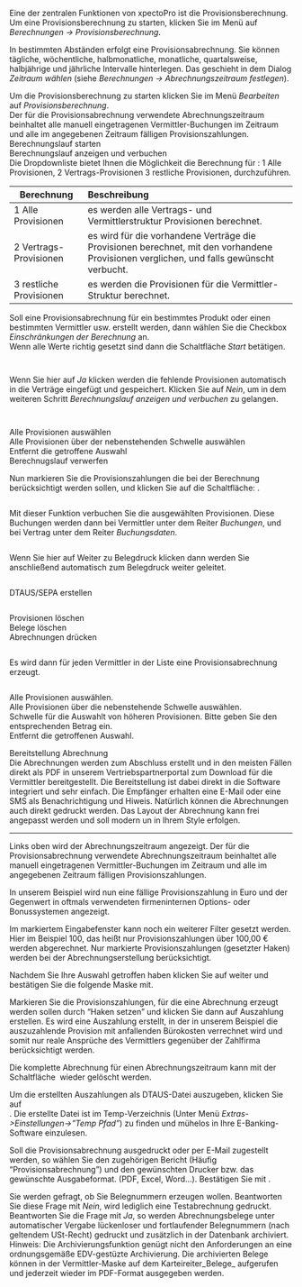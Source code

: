 <!DOCTYPE html>
<html>
<head>
<meta charset="utf-8">
<meta name="viewport" content="width=device-width, initial-scale=1.0">
<title>200_Provisionsberechnung.md</title>
<link rel="stylesheet" href="https://stackedit.io/res-min/themes/base.css" />
<script type="text/javascript" src="https://cdn.mathjax.org/mathjax/latest/MathJax.js?config=TeX-AMS_HTML"></script>
</head>
<body><div class="container"><p>Eine der zentralen Funktionen von xpectoPro ist die Provisionsberechnung. Um eine Provisionsberechnung zu starten, klicken Sie im Menü auf  <em>Berechnungen → Provisionsberechnung</em>.</p>

<p>In bestimmten Abständen erfolgt eine Provisionsabrechnung. Sie können tägliche, wöchentliche, halbmonatliche, monatliche, quartalsweise, halbjährige und jährliche Intervalle hinterlegen. Das geschieht in dem Dialog <em>Zeitraum wählen</em> (siehe <em>Berechnungen → Abrechnungszeitraum festlegen</em>).</p>

<p>Um die Provisionsberechnung zu starten klicken Sie im Menü <em>Bearbeiten</em> auf <em>Provisionsberechnung</em>.  <br>
Der für die Provisionsabrechnung verwendete Abrechnungszeitraum beinhaltet alle manuell eingetragenen Vermittler-Buchungen im Zeitraum und alle im angegebenen Zeitraum fälligen Provisionszahlungen.  <br>
Berechnungslauf starten <br>
Berechnungslauf anzeigen und verbuchen <br>
Die Dropdownliste bietet Ihnen die Möglichkeit die Berechnung für : 1 Alle Provisionen, 2 Vertrags-Provisionen 3 restliche Provisionen, durchzuführen. </p>

<table>
<thead>
<tr>
  <th>Berechnung</th>
  <th align="left">Beschreibung</th>
</tr>
</thead>
<tbody><tr>
  <td>1 Alle Provisionen</td>
  <td align="left">es werden alle Vertrags- und Vermittlerstruktur Provisionen berechnet.</td>
</tr>
<tr>
  <td>2 Vertrags-Provisionen</td>
  <td align="left">es wird für die vorhandene Verträge die Provisionen berechnet, mit den vorhandene Provisionen verglichen, und falls gewünscht verbucht.</td>
</tr>
<tr>
  <td>3 restliche Provisionen</td>
  <td align="left">es werden die Provisionen für die Vermittler-Struktur berechnet.</td>
</tr>
</tbody></table>


<p>Soll eine Provisionsabrechnung für ein bestimmtes Produkt oder einen bestimmten Vermittler usw. erstellt werden, dann wählen Sie die Checkbox <em>Einschränkungen der Berechnung</em> an.  <br>
Wenn alle Werte richtig gesetzt sind dann die Schaltfläche <em>Start</em> betätigen.</p>

<p><img src="http://xpecto.github.io/docs/img/img_1440747566222.png" alt="" title=""></p>

<p><img src="http://xpecto.github.io/docs/img/img_1432632082918.png" alt="" title=""> </p>

<p>Wenn Sie hier auf <em>Ja</em> klicken werden die fehlende Provisionen automatisch in die Verträge eingefügt und gespeichert. Klicken Sie auf  <em>Nein</em>, um in dem weiteren Schritt <em>Berechnungslauf anzeigen und verbuchen</em> zu gelangen.  </p>

<p><img src="http://xpecto.github.io/docs/img/img_1440748523514.png" alt="" title=""></p>

<p><img src="http://xpecto.github.io/docs/img/img_1440747927011.png" alt="" title=""></p>

<p>Alle Provisionen auswählen <br>
Alle Provisionen über der nebenstehenden Schwelle auswählen <br>
Entfernt die getroffene Auswahl <br>
Berechnugslauf verwerfen</p>

<p>Nun markieren Sie die Provisionszahlungen die bei der Berechnung berücksichtigt werden sollen, und klicken Sie auf die Schaltfläche:  <img src="http://xpecto.github.io/docs/img/img_1432632280997.png" alt="" title="">. </p>

<p><img src="http://xpecto.github.io/docs/img/img_1440748563962.png" alt="" title=""></p>

<p>Mit dieser Funktion verbuchen Sie die ausgewählten Provisionen. Diese Buchungen werden dann bei Vermittler unter dem Reiter <em>Buchungen</em>, und bei Vertrag unter dem Reiter <em>Buchungsdaten</em>.</p>

<p><img src="http://xpecto.github.io/docs/img/img_1432632479268.png" alt="" title=""></p>

<p>Wenn Sie hier auf Weiter zu Belegdruck klicken dann werden Sie anschließend automatisch zum Belegdruck weiter geleitet.</p>

<p><img src="http://xpecto.github.io/docs/img/img_1440748640999.png" alt="" title=""></p>

<p>DTAUS/SEPA erstellen</p>

<p><img src="http://xpecto.github.io/docs/img/img_1440748885165.png" alt="" title=""></p>

<p>Provisionen löschen <br>
Belege löschen <br>
Abrechnungen drücken</p>

<p><img src="http://xpecto.github.io/docs/img/img_1440748756680.png" alt="" title=""></p>

<p>Es wird dann für jeden  Vermittler in der Liste eine Provisionsabrechnung erzeugt.</p>

<p><img src="http://xpecto.github.io/docs/img/img_1440749157838.png" alt="" title=""></p>

<p>Alle Provisionen auswählen. <br>
Alle Provisionen über die nebenstehende Schwelle auswählen. <br>
Schwelle für die Auswahlt von höheren Provisionen. Bitte geben Sie den entsprechenden Betrag ein. <br>
Entfernt die getroffenen Auswahl. </p>

<p>Bereitstellung Abrechnung <br>
Die Abrechnungen werden zum Abschluss erstellt und in den meisten Fällen direkt als PDF in unserem Vertriebspartnerportal zum Download für die Vermittler bereitgestellt. Die Bereitstellung ist dabei direkt in die Software integriert und sehr einfach. Die Empfänger erhalten eine E-Mail oder eine SMS als Benachrichtigung und Hiweis. Natürlich können die Abrechnungen auch direkt gedruckt werden. Das Layout der Abrechnung kann frei angepasst werden und soll modern un in Ihrem Style erfolgen.</p>

<hr>

<p>Links oben wird der Abrechnungszeitraum angezeigt. Der für die Provisionsabrechnung verwendete Abrechnungszeitraum beinhaltet alle manuell eingetragenen Vermittler-Buchungen im Zeitraum und alle im angegebenen Zeitraum fälligen Provisionszahlungen.</p>

<p>In unserem Beispiel wird nun eine fällige Provisionszahlung in Euro und der Gegenwert in oftmals verwendeten firmeninternen Options- oder Bonussystemen angezeigt.</p>

<p>Im markiertem Eingabefenster kann noch ein weiterer Filter gesetzt werden. Hier im Beispiel 100, das heißt nur Provisionszahlungen über 100,00 € werden abgerechnet. Nur markierte Provisionszahlungen (gesetzter Haken) werden bei der Abrechnungserstellung berücksichtigt.</p>

<p>Nachdem Sie Ihre Auswahl getroffen haben klicken Sie auf weiter und bestätigen Sie die folgende Maske mit<img src="http://xpecto.github.io/docs/img/img104.jpg" alt="" title="">.</p>

<p>Markieren Sie die Provisionszahlungen, für die eine Abrechnung erzeugt werden sollen durch “Haken setzen” und klicken Sie dann auf Auszahlung erstellen. Es wird eine Auszahlung erstellt, in der in unserem Beispiel die auszuzahlende Provision mit anfallenden Bürokosten verrechnet wird und somit nur reale Ansprüche des Vermittlers gegenüber der Zahlfirma berücksichtigt werden.</p>

<p>Die komplette Abrechnung für einen Abrechnungszeitraum kann mit der Schaltfläche <img src="http://xpecto.github.io/docs/img/img110.jpg" alt="" title=""> wieder gelöscht werden.</p>

<p>Um die erstellten Auszahlungen als DTAUS-Datei auszugeben, klicken Sie auf <br>
<img src="http://xpecto.github.io/docs/img/img112.jpg" alt="" title="">. Die erstellte Datei ist im Temp-Verzeichnis (Unter Menü <em>Extras-&gt;Einstellungen-&gt;”Temp Pfad”</em>) zu finden und mühelos in Ihre E-Banking-Software einzulesen.</p>

<p>Soll die Provisionsabrechnung ausgedruckt oder per E-Mail zugestellt werden, so wählen Sie den zugehörigen Bericht (Häufig “Provisionsabrechnung”) und den gewünschten Drucker bzw. das gewünschte Ausgabeformat. (PDF, Excel, Word…). Bestätigen Sie mit <img src="http://xpecto.github.io/docs/img/img114.jpg" alt="" title="">.</p>

<p>Sie werden gefragt, ob Sie Belegnummern erzeugen wollen. Beantworten Sie diese Frage mit <em>Nein</em>, wird lediglich eine Testabrechnung gedruckt. Beantworten Sie die Frage mit <em>Ja</em>, so werden Abrechnungsbelege unter automatischer Vergabe lückenloser und fortlaufender Belegnummern (nach geltendem USt-Recht) gedruckt und zusätzlich in der Datenbank archiviert. Hinweis: Die Archivierungsfunktion genügt nicht den Anforderungen an eine ordnungsgemäße EDV-gestüzte Archivierung. Die archivierten Belege können in der Vermittler-Maske auf dem Karteireiter_Belege_ aufgerufen und jederzeit wieder im PDF-Format ausgegeben werden.</p></div></body>
</html>